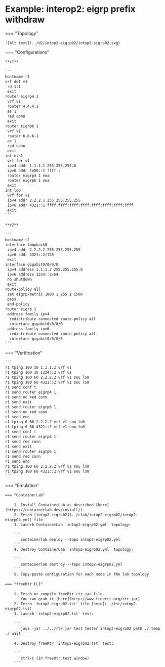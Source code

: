 # Example: interop2: eigrp prefix withdraw

=== "Topology"

    ![Alt text](../d2/intop2-eigrp02/intop2-eigrp02.svg)

=== "Configurations"

    **r1**

    ```
    hostname r1
    vrf def v1
     rd 1:1
     exit
    router eigrp4 1
     vrf v1
     router 4.4.4.1
     as 1
     red conn
     exit
    router eigrp6 1
     vrf v1
     router 6.6.6.1
     as 1
     red conn
     exit
    int eth1
     vrf for v1
     ipv4 addr 1.1.1.1 255.255.255.0
     ipv6 addr fe80::1 ffff::
     router eigrp4 1 ena
     router eigrp6 1 ena
     exit
    int lo0
     vrf for v1
     ipv4 addr 2.2.2.1 255.255.255.255
     ipv6 addr 4321::1 ffff:ffff:ffff:ffff:ffff:ffff:ffff:ffff
     exit
    ```

    **r2**

    ```
    hostname r2
    interface loopback0
     ipv4 addr 2.2.2.2 255.255.255.255
     ipv6 addr 4321::2/128
     exit
    interface gigabit0/0/0/0
     ipv4 address 1.1.1.2 255.255.255.0
     ipv6 address 1234::2/64
     no shutdown
     exit
    route-policy all
     set eigrp-metric 1000 1 255 1 1500
     pass
     end-policy
    router eigrp 1
     address-family ipv4
      redistribute connected route-policy all
      interface gigabit0/0/0/0
     address-family ipv6
      redistribute connected route-policy all
      interface gigabit0/0/0/0
    ```

=== "Verification"

    ```
    r1 tping 100 10 1.1.1.2 vrf v1
    r1 tping 100 10 1234::2 vrf v1
    r1 tping 100 60 2.2.2.2 vrf v1 sou lo0
    r1 tping 100 60 4321::2 vrf v1 sou lo0
    r1 send conf t
    r1 send router eigrp4 1
    r1 send no red conn
    r1 send exit
    r1 send router eigrp6 1
    r1 send no red conn
    r1 send end
    r1 tping 0 60 2.2.2.2 vrf v1 sou lo0
    r1 tping 0 60 4321::2 vrf v1 sou lo0
    r1 send conf t
    r1 send router eigrp4 1
    r1 send red conn
    r1 send exit
    r1 send router eigrp6 1
    r1 send red conn
    r1 send end
    r1 tping 100 60 2.2.2.2 vrf v1 sou lo0
    r1 tping 100 60 4321::2 vrf v1 sou lo0
    ```

=== "Emulation"

    === "ContainerLab"

        1. Install ContainerLab as described [here](https://containerlab.dev/install/)  
        2. Fetch [intop2-eigrp02](../clab/intop2-eigrp02/intop2-eigrp02.yml) file  
        3. Launch ContainerLab `intop2-eigrp02.yml` topology:  

        ```
           containerlab deploy --topo intop2-eigrp02.yml  
        ```
        4. Destroy ContainerLab `intop2-eigrp02.yml` topology:  

        ```
           containerlab destroy --topo intop2-eigrp02.yml  
        ```
        5. Copy-paste configuration for each node in the lab topology

    === "freeRtr CLI"

        1. Fetch or compile freeRtr rtr.jar file.  
           You can grab it [here](http://www.freertr.org/rtr.jar)  
        2. Fetch `intop2-eigrp02.tst` file [here](../tst/intop2-eigrp02.tst)  
        3. Launch `intop2-eigrp02.tst` test:  

        ```
           java -jar ../../rtr.jar test tester intop2-eigrp02 path ./ temp ./ wait
        ```
        4. Destroy freeRtr `intop2-eigrp02.tst` test:  

        ```
           Ctrl-C (In freeRtr test window)
        ```

